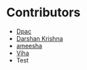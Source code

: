  # Contributors

- [Dpac](https://github.com/ldpacl)
- [Darshan Krishna](https;//github.com/DarshanKrishna-DK)
- [ameesha](https://github.com/Ameesha-ui)
- [Viha](https://github.com/VihaShomikha)
- Test
